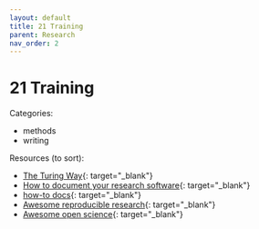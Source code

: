```yaml
---
layout: default
title: 21 Training
parent: Research
nav_order: 2
---
```


# 21 Training

Categories:

- methods
- writing

Resources (to sort):

- [The Turing Way](https://book.the-turing-way.org/){: target="_blank"}
- [How to document your research software](https://coderefinery.github.io/documentation/){: target="_blank"}
- [how-to docs](https://nashpy.readthedocs.io/en/stable/contributing/how-to/index.html){: target="_blank"}
- [Awesome reproducible research](https://github.com/leipzig/awesome-reproducible-research?tab=readme-ov-file){: target="_blank"}
- [Awesome open science](https://github.com/ZoranPandovski/awesome-open-science){: target="_blank"}
